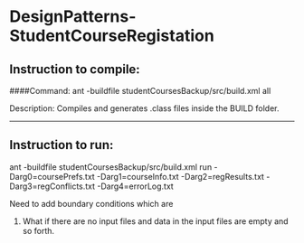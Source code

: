 # DesignPatterns-StudentCourseRegistation



## Instruction to compile:

####Command: ant -buildfile studentCoursesBackup/src/build.xml all

Description: Compiles and generates .class files inside the BUILD folder.

---

## Instruction to run:

ant -buildfile studentCoursesBackup/src/build.xml run -Darg0=coursePrefs.txt -Darg1=courseInfo.txt -Darg2=regResults.txt -Darg3=regConflicts.txt -Darg4=errorLog.txt

Need to add boundary conditions which are
1) What if there are no input files and data in the input files are empty and so forth.
